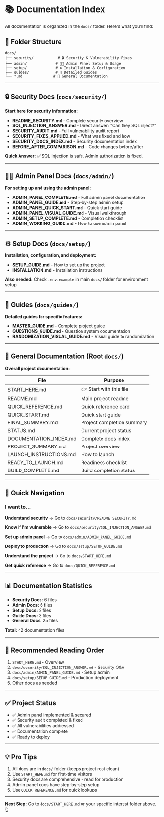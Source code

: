 # 📚 Documentation Index

All documentation is organized in the `docs/` folder. Here's what you'll find:

## 📂 Folder Structure

```
docs/
├── security/           # 🔒 Security & Vulnerability Fixes
├── admin/             # 👨‍💼 Admin Panel Setup & Usage
├── setup/             # ⚙️ Installation & Configuration
├── guides/            # 📖 Detailed Guides
└── *.md              # 📄 General Documentation
```

---

## 🔒 Security Docs (`docs/security/`)

**Start here for security information:**

- **README_SECURITY.md** - Complete security overview
- **SQL_INJECTION_ANSWER.md** - Direct answer: "Can they SQL inject?"
- **SECURITY_AUDIT.md** - Full vulnerability audit report
- **SECURITY_FIXES_APPLIED.md** - What was fixed and how
- **SECURITY_DOCS_INDEX.md** - Security documentation index
- **BEFORE_AFTER_COMPARISON.md** - Code changes before/after

**Quick Answer:** ✅ SQL Injection is safe. Admin authorization is fixed.

---

## 👨‍💼 Admin Panel Docs (`docs/admin/`)

**For setting up and using the admin panel:**

- **ADMIN_PANEL_COMPLETE.md** - Full admin panel documentation
- **ADMIN_PANEL_GUIDE.md** - Step-by-step admin setup
- **ADMIN_PANEL_QUICK_START.md** - Quick start guide
- **ADMIN_PANEL_VISUAL_GUIDE.md** - Visual walkthrough
- **ADMIN_SETUP_COMPLETE.md** - Completion checklist
- **ADMIN_WORKING_GUIDE.md** - How to use admin panel

---

## ⚙️ Setup Docs (`docs/setup/`)

**Installation, configuration, and deployment:**

- **SETUP_GUIDE.md** - How to set up the project
- **INSTALLATION.md** - Installation instructions

**Also needed:** Check `.env.example` in main `docs/` folder for environment setup

---

## 📖 Guides (`docs/guides/`)

**Detailed guides for specific features:**

- **MASTER_GUIDE.md** - Complete project guide
- **QUESTIONS_GUIDE.md** - Question system documentation
- **RANDOMIZATION_VISUAL_GUIDE.md** - Visual guide to randomization

---

## 📄 General Documentation (Root `docs/`)

**Overall project documentation:**

| File | Purpose |
|------|---------|
| START_HERE.md | 👉 Start with this file |
| README.md | Main project readme |
| QUICK_REFERENCE.md | Quick reference card |
| QUICK_START.md | Quick start guide |
| FINAL_SUMMARY.md | Project completion summary |
| STATUS.md | Current project status |
| DOCUMENTATION_INDEX.md | Complete docs index |
| PROJECT_SUMMARY.md | Project overview |
| LAUNCH_INSTRUCTIONS.md | How to launch |
| READY_TO_LAUNCH.md | Readiness checklist |
| BUILD_COMPLETE.md | Build completion status |

---

## 🎯 Quick Navigation

### I want to...

**Understand security** → Go to `docs/security/README_SECURITY.md`

**Know if I'm vulnerable** → Go to `docs/security/SQL_INJECTION_ANSWER.md`

**Set up admin panel** → Go to `docs/admin/ADMIN_PANEL_GUIDE.md`

**Deploy to production** → Go to `docs/setup/SETUP_GUIDE.md`

**Understand the project** → Go to `docs/START_HERE.md`

**Get quick reference** → Go to `docs/QUICK_REFERENCE.md`

---

## 📊 Documentation Statistics

- **Security Docs:** 6 files
- **Admin Docs:** 6 files  
- **Setup Docs:** 2 files
- **Guide Docs:** 3 files
- **General Docs:** 25 files

**Total:** 42 documentation files

---

## 🚀 Recommended Reading Order

1. `START_HERE.md` - Overview
2. `docs/security/SQL_INJECTION_ANSWER.md` - Security Q&A
3. `docs/admin/ADMIN_PANEL_GUIDE.md` - Setup admin
4. `docs/setup/SETUP_GUIDE.md` - Production deployment
5. Other docs as needed

---

## ✅ Project Status

- ✅ Admin panel implemented & secured
- ✅ Security audit completed & fixed
- ✅ All vulnerabilities addressed
- ✅ Documentation complete
- ✅ Ready to deploy

---

## 💡 Pro Tips

1. All docs are in `docs/` folder (keeps project root clean)
2. Use `START_HERE.md` for first-time visitors
3. Security docs are comprehensive - read for production
4. Admin panel docs have step-by-step setup
5. Use `QUICK_REFERENCE.md` for quick lookups

---

**Next Step:** Go to `docs/START_HERE.md` or your specific interest folder above. 👆
